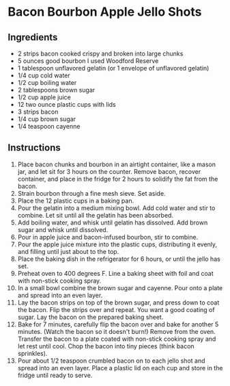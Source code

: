 # Bacon Bourbon Apple Jello Shots

## Ingredients

- 2 strips bacon cooked crispy and broken into large chunks
- 5 ounces good bourbon I used Woodford Reserve
- 1 tablespoon unflavored gelatin (or 1 envelope of unflavored gelatin)
- 1/4 cup cold water
- 1/2 cup boiling water
- 2 tablespoons brown sugar
- 1/2 cup apple juice
- 12 two ounce plastic cups with lids
- 3 strips bacon
- 1/4 cup brown sugar
- 1/4 teaspoon cayenne

## Instructions
 
1. Place bacon chunks and bourbon in an airtight container, like a mason jar, and let sit for 3 hours on the counter. Remove bacon, recover container, and place in the fridge for 2 hours to solidify the fat from the bacon.
1. Strain bourbon through a fine mesh sieve. Set aside.
1. Place the 12 plastic cups in a baking pan.
1. Pour the gelatin into a medium mixing bowl. Add cold water and stir to combine. Let sit until all the gelatin has been absorbed.
1. Add boiling water, and whisk until gelatin has dissolved. Add brown sugar and whisk until dissolved.
1. Pour in apple juice and bacon-infused bourbon, stir to combine.
1. Pour the apple juice mixture into the plastic cups, distributing it evenly, and filling until just about to the top.
1. Place the baking dish in the refrigerator for 6 hours, or until the jello has set.
1. Preheat oven to 400 degrees F. Line a baking sheet with foil and coat with non-stick cooking spray.
1. In a small bowl combine the brown sugar and cayenne. Pour onto a plate and spread into an even layer.
1. Lay the bacon strips on top of the brown sugar, and press down to coat the bacon. Flip the strips over and repeat. You want a good coating of sugar. Lay the bacon on the prepared baking sheet.
1. Bake for 7 minutes, carefully flip the bacon over and bake for another 5 minutes. (Watch the bacon so it doesn't burn!) Remove from the oven. Transfer the bacon to a plate coated with non-stick cooking spray and let rest until cool. Chop the bacon into tiny pieces (think bacon sprinkles).
1. Pour about 1/2 teaspoon crumbled bacon on to each jello shot and spread into an even layer. Place a plastic lid on each cup and store in the fridge until ready to serve.